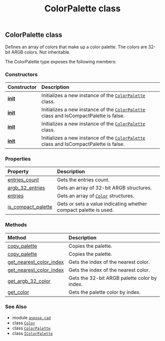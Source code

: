 ﻿---
title: ColorPalette class
second_title: Aspose.CAD for Python via .NET API References
description: 
type: docs
weight: 80
url: /aspose.cad/colorpalette/
is_root: false
---

## ColorPalette class

Defines an array of colors that make up a color palette. The colors are 32-bit ARGB colors. Not inheritable.



The ColorPalette type exposes the following members:

### Constructors
| Constructor | Description |
| :- | :- |
| [__init__](/cad/python-net/aspose.cad/colorpalette/__init__/#list-bool) | Initializes a new instance of the [`ColorPalette`](/cad/python-net/aspose.cad/colorpalette) class. |
| [__init__](/cad/python-net/aspose.cad/colorpalette/__init__/#list) | Initializes a new instance of the [`ColorPalette`](/cad/python-net/aspose.cad/colorpalette) class and IsCompactPalette is false. |
| [__init__](/cad/python-net/aspose.cad/colorpalette/__init__/#list-bool) | Initializes a new instance of the [`ColorPalette`](/cad/python-net/aspose.cad/colorpalette) class. |
| [__init__](/cad/python-net/aspose.cad/colorpalette/__init__/#list) | Initializes a new instance of the [`ColorPalette`](/cad/python-net/aspose.cad/colorpalette) class and IsCompactPalette is false. |


### Properties
| Property | Description |
| :- | :- |
| [entries_count](/cad/python-net/aspose.cad/colorpalette/entries_count) | Gets the entries count. |
| [argb_32_entries](/cad/python-net/aspose.cad/colorpalette/argb_32_entries) | Gets an array of 32-bit ARGB structures. |
| [entries](/cad/python-net/aspose.cad/colorpalette/entries) | Gets an array of [`Color`](/cad/python-net/aspose.cad/color) structures. |
| [is_compact_palette](/cad/python-net/aspose.cad/colorpalette/is_compact_palette) | Gets or sets a value indicating whether compact palette is used. |


### Methods
| Method | Description |
| :- | :- |
| [copy_palette](/cad/python-net/aspose.cad/colorpalette/copy_palette/#aspose.cad.IColorPalette-bool) | Copies the palette. |
| [copy_palette](/cad/python-net/aspose.cad/colorpalette/copy_palette/#aspose.cad.IColorPalette) | Copies the palette. |
| [get_nearest_color_index](/cad/python-net/aspose.cad/colorpalette/get_nearest_color_index/#int) | Gets the index of the nearest color. |
| [get_nearest_color_index](/cad/python-net/aspose.cad/colorpalette/get_nearest_color_index/#aspose.cad.Color) | Gets the index of the nearest color. |
| [get_argb_32_color](/cad/python-net/aspose.cad/colorpalette/get_argb_32_color/#int) | Gets the 32-bit ARGB palette color by index. |
| [get_color](/cad/python-net/aspose.cad/colorpalette/get_color/#int) | Gets the palette color by index. |



### See Also
* module [`aspose.cad`](..)
* class [`Color`](/cad/python-net/aspose.cad/color)
* class [`ColorPalette`](/cad/python-net/aspose.cad/colorpalette)
* class [`IColorPalette`](/cad/python-net/aspose.cad/icolorpalette)
